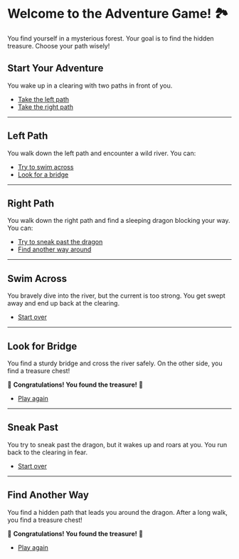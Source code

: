 # Welcome to the Adventure Game! 🏞️

You find yourself in a mysterious forest. Your goal is to find the hidden treasure. Choose your path wisely!

## Start Your Adventure

You wake up in a clearing with two paths in front of you.

- [Take the left path](#left-path)
- [Take the right path](#right-path)

---

## Left Path

You walk down the left path and encounter a wild river. You can:

- [Try to swim across](#swim-across)
- [Look for a bridge](#look-for-bridge)

---

## Right Path

You walk down the right path and find a sleeping dragon blocking your way. You can:

- [Try to sneak past the dragon](#sneak-past)
- [Find another way around](#find-another-way)

---

## Swim Across

You bravely dive into the river, but the current is too strong. You get swept away and end up back at the clearing.

- [Start over](#start-your-adventure)

---

## Look for Bridge

You find a sturdy bridge and cross the river safely. On the other side, you find a treasure chest!

🎉 **Congratulations! You found the treasure!** 🎉

- [Play again](#start-your-adventure)

---

## Sneak Past

You try to sneak past the dragon, but it wakes up and roars at you. You run back to the clearing in fear.

- [Start over](#start-your-adventure)

---

## Find Another Way

You find a hidden path that leads you around the dragon. After a long walk, you find a treasure chest!

🎉 **Congratulations! You found the treasure!** 🎉

- [Play again](#start-your-adventure)
